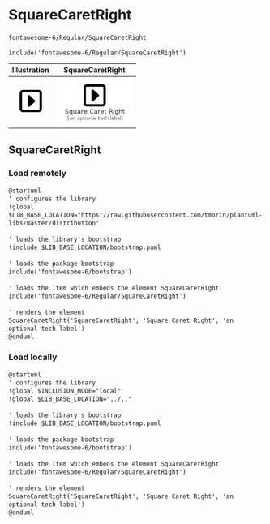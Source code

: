 # SquareCaretRight


```text
fontawesome-6/Regular/SquareCaretRight
```

```text
include('fontawesome-6/Regular/SquareCaretRight')
```



| Illustration | SquareCaretRight |
| :---: | :---: |
| ![illustration for Illustration](../../fontawesome-6/Regular/SquareCaretRight.png) | ![illustration for SquareCaretRight](../../fontawesome-6/Regular/SquareCaretRight.Local.png) |




## SquareCaretRight

### Load remotely
```plantuml
@startuml
' configures the library
!global $LIB_BASE_LOCATION="https://raw.githubusercontent.com/tmorin/plantuml-libs/master/distribution"

' loads the library's bootstrap
!include $LIB_BASE_LOCATION/bootstrap.puml

' loads the package bootstrap
include('fontawesome-6/bootstrap')

' loads the Item which embeds the element SquareCaretRight
include('fontawesome-6/Regular/SquareCaretRight')

' renders the element
SquareCaretRight('SquareCaretRight', 'Square Caret Right', 'an optional tech label')
@enduml
```

### Load locally
```plantuml
@startuml
' configures the library
!global $INCLUSION_MODE="local"
!global $LIB_BASE_LOCATION="../.."

' loads the library's bootstrap
!include $LIB_BASE_LOCATION/bootstrap.puml

' loads the package bootstrap
include('fontawesome-6/bootstrap')

' loads the Item which embeds the element SquareCaretRight
include('fontawesome-6/Regular/SquareCaretRight')

' renders the element
SquareCaretRight('SquareCaretRight', 'Square Caret Right', 'an optional tech label')
@enduml
```

